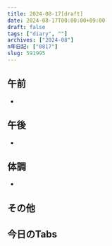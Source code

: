 ```yaml
---
title: 2024-08-17[draft]
date: 2024-08-17T00:00:00+09:00
draft: false
tags: ["diary", ""]
archives: ["2024-08"]
n年日記: ["0817"]
slug: 591995
---
```

## 午前
- 
## 午後
- 
## 体調
- 
## その他
## 今日のTabs